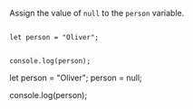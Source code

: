 Assign the value of `null` to the `person` variable.

<Editor lang="javascript" type="exercise">
<code>
let person = "Oliver";

console.log(person);
</code>

<solution>
let person = "Oliver";
person = null;

console.log(person);
</solution>
</Editor>